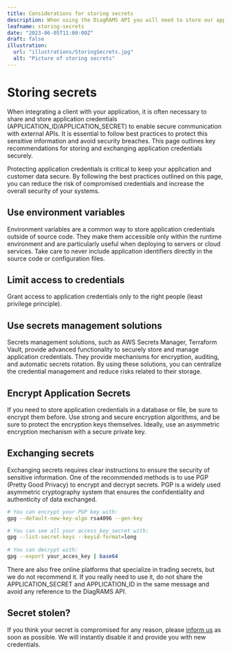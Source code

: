 ```yaml
---
title: Considerations for storing secrets
description: When using the DiagRAMS API you will need to store our application id/secret pair, here are some key principles to keep in mind.
leafname: storing-secrets
date: "2023-06-05T11:00:00Z"
draft: false
illustration:
  url: "illustrations/StoringSecrets.jpg"
  alt: "Picture of storing secrets"
---
```


# Storing secrets

When integrating a client with your application, it is often necessary to share and store application credentials (APPLICATION_ID/APPLICATION_SECRET) to enable secure communication with external APIs. It is essential to follow best practices to protect this sensitive information and avoid security breaches. This page outlines key recommendations for storing and exchanging application credentials securely.

Protecting application credentials is critical to keep your application and customer data secure. By following the best practices outlined on this page, you can reduce the risk of compromised credentials and increase the overall security of your systems.

## Use environment variables

Environment variables are a common way to store application credentials outside of source code. They make them accessible only within the runtime environment and are particularly useful when deploying to servers or cloud services. Take care to never include application identifiers directly in the source code or configuration files.

## Limit access to credentials

Grant access to application credentials only to the right people (least privilege principle).

## Use secrets management solutions

Secrets management solutions, such as AWS Secrets Manager, Terraform Vault, provide advanced functionality to securely store and manage application credentials. They provide mechanisms for encryption, auditing, and automatic secrets rotation. By using these solutions, you can centralize the credential management and reduce risks related to their storage.

## Encrypt Application Secrets

If you need to store application credentials in a database or file, be sure to encrypt them before. Use strong and secure encryption algorithms, and be sure to protect the encryption keys themselves. Ideally, use an asymmetric encryption mechanism with a secure private key.

## Exchanging secrets

Exchanging secrets requires clear instructions to ensure the security of sensitive information. One of the recommended methods is to use PGP (Pretty Good Privacy) to encrypt and decrypt secrets. PGP is a widely used asymmetric cryptography system that ensures the confidentiality and authenticity of data exchanged.


```sh
# You can encrypt your PGP key with:
gpg --default-new-key-algo rsa4096 --gen-key

# You can see all your access_key_secret with:
gpg --list-secret-keys --keyid-format=long
 
# You can decrypt with:
gpg --export your_acces_key | base64 
```

There are also free online platforms that specialize in trading secrets, but we do not recommend it. If you really need to use it, do not share the APPLICATION_SECRET and APPLICATION_ID in the same message and avoid any reference to the DiagRAMS API.

## Secret stolen?

If you think your secret is compromised for any reason, please [inform us](support@diagrams-technologies.com) as soon as possible. We will instantly disable it and provide you with new credentials.
